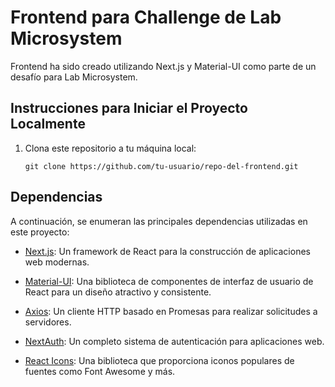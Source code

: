 # Frontend para Challenge de Lab Microsystem

Frontend ha sido creado utilizando Next.js y Material-UI como parte de un desafío para Lab Microsystem. 


## Instrucciones para Iniciar el Proyecto Localmente

1. Clona este repositorio a tu máquina local:

   ```
   git clone https://github.com/tu-usuario/repo-del-frontend.git
   ```

   
## Dependencias

A continuación, se enumeran las principales dependencias utilizadas en este proyecto:

- [Next.js](https://nextjs.org/): Un framework de React para la construcción de aplicaciones web modernas.

- [Material-UI](https://material-ui.com/): Una biblioteca de componentes de interfaz de usuario de React para un diseño atractivo y consistente.

- [Axios](https://axios-http.com/): Un cliente HTTP basado en Promesas para realizar solicitudes a servidores.

- [NextAuth](https://next-auth.js.org/): Un completo sistema de autenticación para aplicaciones web.

- [React Icons](https://react-icons.github.io/react-icons/): Una biblioteca que proporciona iconos populares de fuentes como Font Awesome y más.
